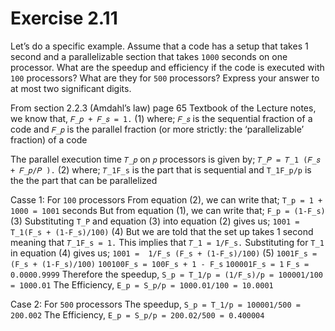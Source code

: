 # Exercise 2.11
Let’s do a specific example. Assume that a code has a setup that takes 1 second and a parallelizable section
that takes ```1000``` seconds on one processor. What are the speedup and efficiency if the code is executed with 
```100``` processors? What are they for ```500``` processors? Express your answer to at most two significant digits.


From section 2.2.3 (Amdahl’s law) page 65 Textbook of the Lecture notes, we know that, 
      ```𝐹_𝑝 + 𝐹_𝑠 = 1.```                   (1)
where;
      ```𝐹_𝑠``` is the sequential fraction of a code and 
      ```𝐹_𝑝``` is the parallel fraction (or more strictly: the ‘parallelizable’ fraction) of a code
      
The parallel execution time ```𝑇_𝑝``` on ```𝑝``` processors is given by;
      ```𝑇_𝑃 = 𝑇_1 (𝐹_𝑠 + 𝐹_𝑝/𝑃 ).```        (2) 
where;
      ```𝑇_1F_s``` is the part that is sequential and 
      ```T_1F_p/p``` is the  the part that can be parallelized
      

Casse 1: For ```100``` processors
From equation (2), we can write that; 
      ```T_p = 1 + 1000 = 1001``` seconds 
But from equation (1), we can write that;
      ```F_p = (1-F_s)```                    (3)
Substituting ```T_P``` and equation (3) into equation (2) gives us;
    ```1001 = T_1(F_s + (1-F_s)/100)```       (4)
But we are told that the set up takes 1 second meaning that  ```𝑇_1F_s = 1.``` This implies that  ```𝑇_1 = 1/F_s.```
Substituting for ```T_1``` in equation (4) gives us;
    ```1001 =  1/F_s (F_s + (1-F_s)/100)```    (5)
    ```1001F_s = (F_s + (1-F_s)/100)``` 
    ```100100F_s = 100F_s + 1 - F_s```
    ```100001F_s = 1```
    ```F_s = 0.0000.9999```
Therefore the speedup, ```S_p = T_1/p = (1/F_s)/p = 100001/100 = 1000.01```
The Efficiency, ```E_p = S_p/p = 1000.01/100 = 10.0001```

Case 2: For ```500``` processors
The speedup, ```S_p = T_1/p = 100001/500 = 200.002```
The Efficiency, ```E_p = S_p/p = 200.02/500 = 0.400004```


    
        


      
